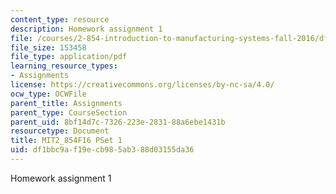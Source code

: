 ```yaml
---
content_type: resource
description: Homework assignment 1
file: /courses/2-854-introduction-to-manufacturing-systems-fall-2016/df1bbc9af19ecb985ab388d03155da36_MIT2_854F16_pset1.pdf
file_size: 153458
file_type: application/pdf
learning_resource_types:
- Assignments
license: https://creativecommons.org/licenses/by-nc-sa/4.0/
ocw_type: OCWFile
parent_title: Assignments
parent_type: CourseSection
parent_uid: 8bf14d7c-7326-223e-2831-88a6ebe1431b
resourcetype: Document
title: MIT2_854F16 PSet 1
uid: df1bbc9a-f19e-cb98-5ab3-88d03155da36
---
```

Homework assignment 1